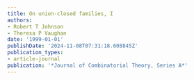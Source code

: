 ```yaml
---
title: On union-closed families, I
authors:
- Robert T Johnson
- Theresa P Vaughan
date: '1999-01-01'
publishDate: '2024-11-08T07:31:18.608845Z'
publication_types:
- article-journal
publication: '*Journal of Combinatorial Theory, Series A*'
---
```

